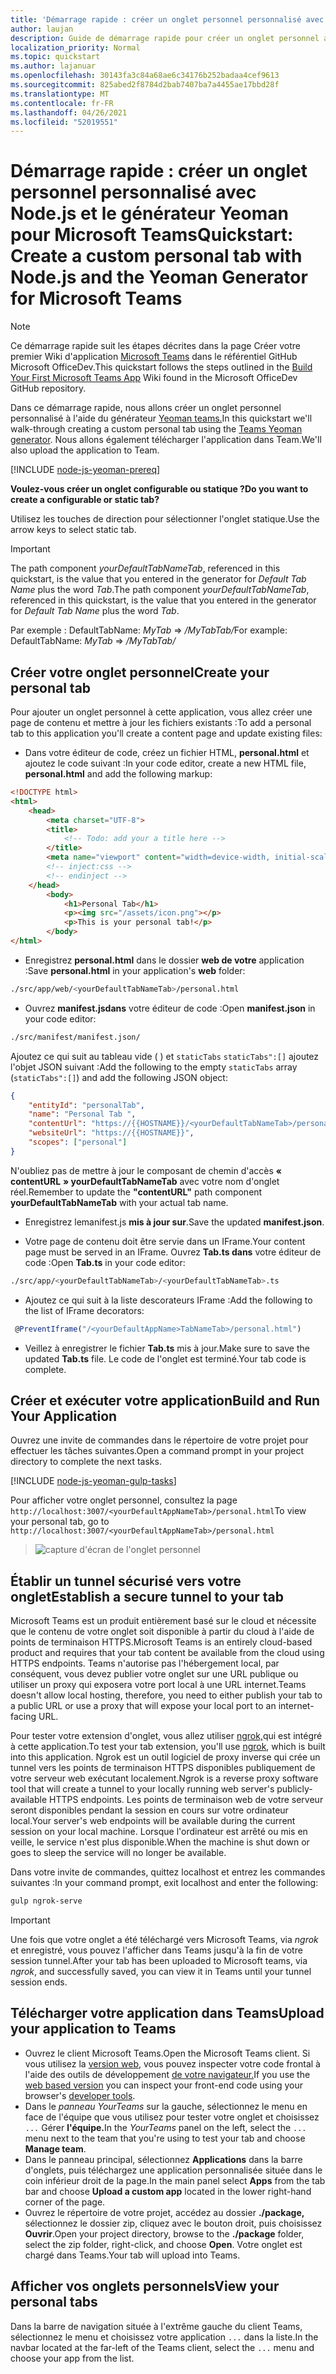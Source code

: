 ```yaml
---
title: 'Démarrage rapide : créer un onglet personnel personnalisé avec Node.js et le générateur Yeoman pour Microsoft Teams'
author: laujan
description: Guide de démarrage rapide pour créer un onglet personnel avec le générateur Yeoman pour Microsoft Teams.
localization_priority: Normal
ms.topic: quickstart
ms.author: lajanuar
ms.openlocfilehash: 30143fa3c84a68ae6c34176b252badaa4cef9613
ms.sourcegitcommit: 825abed2f8784d2bab7407ba7a4455ae17bbd28f
ms.translationtype: MT
ms.contentlocale: fr-FR
ms.lasthandoff: 04/26/2021
ms.locfileid: "52019551"
---
```

# <a name="quickstart-create-a-custom-personal-tab-with-nodejs-and-the-yeoman-generator-for-microsoft-teams"></a><span data-ttu-id="7082a-103">Démarrage rapide : créer un onglet personnel personnalisé avec Node.js et le générateur Yeoman pour Microsoft Teams</span><span class="sxs-lookup"><span data-stu-id="7082a-103">Quickstart: Create a custom personal tab with Node.js and the Yeoman Generator for Microsoft Teams</span></span>

>[!NOTE]
><span data-ttu-id="7082a-104">Ce démarrage rapide suit les étapes décrites dans la page Créer votre premier Wiki d'application [Microsoft Teams](https://github.com/OfficeDev/generator-teams/wiki/Build-Your-First-Microsoft-Teams-App) dans le référentiel GitHub Microsoft OfficeDev.</span><span class="sxs-lookup"><span data-stu-id="7082a-104">This quickstart follows the steps outlined in the [Build Your First Microsoft Teams App](https://github.com/OfficeDev/generator-teams/wiki/Build-Your-First-Microsoft-Teams-App) Wiki found in the Microsoft OfficeDev GitHub repository.</span></span>

<span data-ttu-id="7082a-105">Dans ce démarrage rapide, nous allons créer un onglet personnel personnalisé à l'aide du générateur [Yeoman teams.](https://github.com/OfficeDev/generator-teams/wiki/Build-Your-First-Microsoft-Teams-App)</span><span class="sxs-lookup"><span data-stu-id="7082a-105">In this quickstart we'll walk-through creating a custom personal tab using the [Teams Yeoman generator](https://github.com/OfficeDev/generator-teams/wiki/Build-Your-First-Microsoft-Teams-App).</span></span> <span data-ttu-id="7082a-106">Nous allons également télécharger l'application dans Team.</span><span class="sxs-lookup"><span data-stu-id="7082a-106">We'll also upload the application to Team.</span></span>

[!INCLUDE [node-js-yeoman-prereq](~/includes/tabs/node-js-yeoman-prereq.md)]

<span data-ttu-id="7082a-107">**Voulez-vous créer un onglet configurable ou statique ?**</span><span class="sxs-lookup"><span data-stu-id="7082a-107">**Do you want to create a configurable or static tab?**</span></span>

<span data-ttu-id="7082a-108">Utilisez les touches de direction pour sélectionner l'onglet statique.</span><span class="sxs-lookup"><span data-stu-id="7082a-108">Use the arrow keys to select static tab.</span></span>

>[!IMPORTANT]
><span data-ttu-id="7082a-109">The path component *yourDefaultTabNameTab*, referenced in this quickstart, is the value that you entered in the generator for *Default Tab Name* plus the word *Tab*.</span><span class="sxs-lookup"><span data-stu-id="7082a-109">The path component *yourDefaultTabNameTab*, referenced in this quickstart, is the value that you entered in the generator for *Default Tab Name* plus the word *Tab*.</span></span>
>
><span data-ttu-id="7082a-110">Par exemple : DefaultTabName: *MyTab*  =>  */MyTabTab/*</span><span class="sxs-lookup"><span data-stu-id="7082a-110">For example: DefaultTabName: *MyTab* => */MyTabTab/*</span></span>

## <a name="create-your-personal-tab"></a><span data-ttu-id="7082a-111">Créer votre onglet personnel</span><span class="sxs-lookup"><span data-stu-id="7082a-111">Create your personal tab</span></span>

<span data-ttu-id="7082a-112">Pour ajouter un onglet personnel à cette application, vous allez créer une page de contenu et mettre à jour les fichiers existants :</span><span class="sxs-lookup"><span data-stu-id="7082a-112">To add a personal tab to this application you'll create a content page and update existing files:</span></span>

- <span data-ttu-id="7082a-113">Dans votre éditeur de code, créez un fichier HTML, **personal.html** et ajoutez le code suivant :</span><span class="sxs-lookup"><span data-stu-id="7082a-113">In your code editor, create a new HTML file, **personal.html** and add the following markup:</span></span>

```html
<!DOCTYPE html>
<html>
    <head>
        <meta charset="UTF-8">
        <title>
            <!-- Todo: add your a title here -->
        </title>
        <meta name="viewport" content="width=device-width, initial-scale=1.0">
        <!-- inject:css -->
        <!-- endinject -->
    </head>
        <body>
            <h1>Personal Tab</h1>
            <p><img src="/assets/icon.png"></p>
            <p>This is your personal tab!</p>
        </body>
</html>
```

- <span data-ttu-id="7082a-114">Enregistrez **personal.html** dans le dossier **web de votre** application :</span><span class="sxs-lookup"><span data-stu-id="7082a-114">Save **personal.html** in your application's **web** folder:</span></span>

```bash
./src/app/web/<yourDefaultTabNameTab>/personal.html
```

- <span data-ttu-id="7082a-115">Ouvrez **manifest.jsdans** votre éditeur de code :</span><span class="sxs-lookup"><span data-stu-id="7082a-115">Open **manifest.json** in your code editor:</span></span>

```bash
./src/manifest/manifest.json/
```

<span data-ttu-id="7082a-116">Ajoutez ce qui suit au tableau vide ( ) et `staticTabs` `staticTabs":[]` ajoutez l'objet JSON suivant :</span><span class="sxs-lookup"><span data-stu-id="7082a-116">Add the following to the empty `staticTabs` array (`staticTabs":[]`) and add the following JSON object:</span></span>

```json
{
    "entityId": "personalTab",
    "name": "Personal Tab ",
    "contentUrl": "https://{{HOSTNAME}}/<yourDefaultTabNameTab>/personal.html",
    "websiteUrl": "https://{{HOSTNAME}}",
    "scopes": ["personal"]
}

```

<span data-ttu-id="7082a-117">N'oubliez pas de mettre à jour le composant de chemin d'accès **« contentURL** **» yourDefaultTabNameTab** avec votre nom d'onglet réel.</span><span class="sxs-lookup"><span data-stu-id="7082a-117">Remember to update the **"contentURL"** path component **yourDefaultTabNameTab** with your actual tab name.</span></span>

- <span data-ttu-id="7082a-118">Enregistrez lemanifest.js **mis à jour sur**.</span><span class="sxs-lookup"><span data-stu-id="7082a-118">Save the updated **manifest.json**.</span></span>

- <span data-ttu-id="7082a-119">Votre page de contenu doit être servie dans un IFrame.</span><span class="sxs-lookup"><span data-stu-id="7082a-119">Your content page must be served in an IFrame.</span></span> <span data-ttu-id="7082a-120">Ouvrez **Tab.ts dans** votre éditeur de code :</span><span class="sxs-lookup"><span data-stu-id="7082a-120">Open **Tab.ts** in your code editor:</span></span>

 ```bash
./src/app/<yourDefaultTabNameTab>/<yourDefaultTabNameTab>.ts
```

- <span data-ttu-id="7082a-121">Ajoutez ce qui suit à la liste descorateurs IFrame :</span><span class="sxs-lookup"><span data-stu-id="7082a-121">Add the following to the list of IFrame decorators:</span></span>

```typescript
 @PreventIframe("/<yourDefaultAppName>TabNameTab>/personal.html")
```

- <span data-ttu-id="7082a-122">Veillez à enregistrer le fichier **Tab.ts** mis à jour.</span><span class="sxs-lookup"><span data-stu-id="7082a-122">Make sure to save the updated **Tab.ts** file.</span></span> <span data-ttu-id="7082a-123">Le code de l'onglet est terminé.</span><span class="sxs-lookup"><span data-stu-id="7082a-123">Your tab code is complete.</span></span>

## <a name="build-and-run-your-application"></a><span data-ttu-id="7082a-124">Créer et exécuter votre application</span><span class="sxs-lookup"><span data-stu-id="7082a-124">Build and Run Your Application</span></span>

<span data-ttu-id="7082a-125">Ouvrez une invite de commandes dans le répertoire de votre projet pour effectuer les tâches suivantes.</span><span class="sxs-lookup"><span data-stu-id="7082a-125">Open a command prompt in your project directory to complete the next tasks.</span></span>

[!INCLUDE [node-js-yeoman-gulp-tasks](~/includes/tabs/node-js-yeoman-gulp-tasks.md)]

<span data-ttu-id="7082a-126">Pour afficher votre onglet personnel, consultez la page `http://localhost:3007/<yourDefaultAppNameTab>/personal.html`</span><span class="sxs-lookup"><span data-stu-id="7082a-126">To view your personal tab, go to `http://localhost:3007/<yourDefaultAppNameTab>/personal.html`</span></span>

>![capture d'écran de l'onglet personnel](/microsoftteams/platform/assets/images/tab-images/personalTab.PNG)

## <a name="establish-a-secure-tunnel-to-your-tab"></a><span data-ttu-id="7082a-128">Établir un tunnel sécurisé vers votre onglet</span><span class="sxs-lookup"><span data-stu-id="7082a-128">Establish a secure tunnel to your tab</span></span>

<span data-ttu-id="7082a-129">Microsoft Teams est un produit entièrement basé sur le cloud et nécessite que le contenu de votre onglet soit disponible à partir du cloud à l'aide de points de terminaison HTTPS.</span><span class="sxs-lookup"><span data-stu-id="7082a-129">Microsoft Teams is an entirely cloud-based product and requires that your tab content be available from the cloud using HTTPS endpoints.</span></span> <span data-ttu-id="7082a-130">Teams n'autorise pas l'hébergement local, par conséquent, vous devez publier votre onglet sur une URL publique ou utiliser un proxy qui exposera votre port local à une URL internet.</span><span class="sxs-lookup"><span data-stu-id="7082a-130">Teams doesn't allow local hosting, therefore, you need to either publish your tab to a public URL or use a proxy that will expose your local port to an internet-facing URL.</span></span>

<span data-ttu-id="7082a-131">Pour tester votre extension d'onglet, vous allez utiliser [ngrok,](https://ngrok.com/docs)qui est intégré à cette application.</span><span class="sxs-lookup"><span data-stu-id="7082a-131">To test your tab extension, you'll use [ngrok](https://ngrok.com/docs), which is built into this application.</span></span> <span data-ttu-id="7082a-132">Ngrok est un outil logiciel de proxy inverse qui crée un tunnel vers les points de terminaison HTTPS disponibles publiquement de votre serveur web exécutant localement.</span><span class="sxs-lookup"><span data-stu-id="7082a-132">Ngrok is a reverse proxy software tool that will create a tunnel to your locally running web server's publicly-available HTTPS endpoints.</span></span> <span data-ttu-id="7082a-133">Les points de terminaison web de votre serveur seront disponibles pendant la session en cours sur votre ordinateur local.</span><span class="sxs-lookup"><span data-stu-id="7082a-133">Your server's web endpoints will be available during the current session on your local machine.</span></span> <span data-ttu-id="7082a-134">Lorsque l'ordinateur est arrêté ou mis en veille, le service n'est plus disponible.</span><span class="sxs-lookup"><span data-stu-id="7082a-134">When the machine is shut down or goes to sleep the service will no longer be available.</span></span>

<span data-ttu-id="7082a-135">Dans votre invite de commandes, quittez localhost et entrez les commandes suivantes :</span><span class="sxs-lookup"><span data-stu-id="7082a-135">In your command prompt, exit localhost and enter the following:</span></span>

```bash
gulp ngrok-serve
```

> [!IMPORTANT]
> <span data-ttu-id="7082a-136">Une fois que votre onglet a été téléchargé vers Microsoft Teams, via *ngrok* et enregistré, vous pouvez l'afficher dans Teams jusqu'à la fin de votre session tunnel.</span><span class="sxs-lookup"><span data-stu-id="7082a-136">After your tab has been uploaded to Microsoft teams, via *ngrok*, and successfully saved, you can view it in Teams until your tunnel session ends.</span></span>

## <a name="upload-your-application-to-teams"></a><span data-ttu-id="7082a-137">Télécharger votre application dans Teams</span><span class="sxs-lookup"><span data-stu-id="7082a-137">Upload your application to Teams</span></span>

- <span data-ttu-id="7082a-138">Ouvrez le client Microsoft Teams.</span><span class="sxs-lookup"><span data-stu-id="7082a-138">Open the Microsoft Teams client.</span></span> <span data-ttu-id="7082a-139">Si vous utilisez la [version web,](https://teams.microsoft.com) vous pouvez inspecter votre code frontal à l'aide des outils de développement [de votre navigateur.](~/tabs/how-to/developer-tools.md)</span><span class="sxs-lookup"><span data-stu-id="7082a-139">If you use the [web based version](https://teams.microsoft.com) you can inspect your front-end code using your browser's [developer tools](~/tabs/how-to/developer-tools.md).</span></span>
- <span data-ttu-id="7082a-140">Dans le *panneau YourTeams* sur la gauche, sélectionnez le menu en face de l'équipe que vous utilisez pour tester votre onglet et choisissez `...` Gérer **l'équipe.**</span><span class="sxs-lookup"><span data-stu-id="7082a-140">In the *YourTeams* panel on the left, select the `...` menu next to the team that you're using to test your tab and choose **Manage team**.</span></span>
- <span data-ttu-id="7082a-141">Dans le panneau principal, sélectionnez  **Applications** dans la barre d'onglets, puis téléchargez une application personnalisée située dans le coin inférieur droit de la page.</span><span class="sxs-lookup"><span data-stu-id="7082a-141">In the main panel select **Apps** from the tab bar and choose **Upload a custom app** located in the lower right-hand corner of the page.</span></span>
- <span data-ttu-id="7082a-142">Ouvrez le répertoire de votre projet, accédez au dossier **./package,** sélectionnez le dossier zip, cliquez avec le bouton droit, puis choisissez **Ouvrir**.</span><span class="sxs-lookup"><span data-stu-id="7082a-142">Open your project directory, browse to the **./package** folder, select the zip folder, right-click, and choose **Open**.</span></span> <span data-ttu-id="7082a-143">Votre onglet est chargé dans Teams.</span><span class="sxs-lookup"><span data-stu-id="7082a-143">Your tab will upload into Teams.</span></span>

## <a name="view-your-personal-tabs"></a><span data-ttu-id="7082a-144">Afficher vos onglets personnels</span><span class="sxs-lookup"><span data-stu-id="7082a-144">View your personal tabs</span></span>

<span data-ttu-id="7082a-145">Dans la barre de navigation située à l'extrême gauche du client Teams, sélectionnez le menu et choisissez votre application `...` dans la liste.</span><span class="sxs-lookup"><span data-stu-id="7082a-145">In the navbar located at the far-left of the Teams client, select the `...` menu and choose your app from the list.</span></span>

